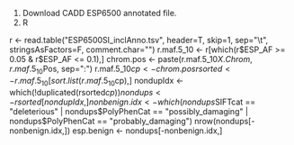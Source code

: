 1. Download CADD ESP6500 annotated file.
2. R

r <- read.table("ESP6500SI_inclAnno.tsv", header=T, skip=1, sep="\t", stringsAsFactors=F, comment.char="")
r.maf.5_10 <- r[which(r$ESP_AF >= 0.05 & r$ESP_AF <= 0.1),]
chrom.pos <- paste(r.maf.5_10$X.Chrom, r.maf.5_10$Pos, sep=":")
r.maf.5_10$cp <- chrom.pos
rsorted <- r.maf.5_10[sort.list(r.maf.5_10$cp),]
nondupIdx <- which(!duplicated(rsorted$cp))
nondups <- rsorted[nondupIdx,]
nonbenign.idx <- which(nondups$SIFTcat == "deleterious" | nondups$PolyPhenCat == "possibly_damaging" | nondups$PolyPhenCat == "probably_damaging")
nrow(nondups[-nonbenign.idx,])
esp.benign <- nondups[-nonbenign.idx,]
